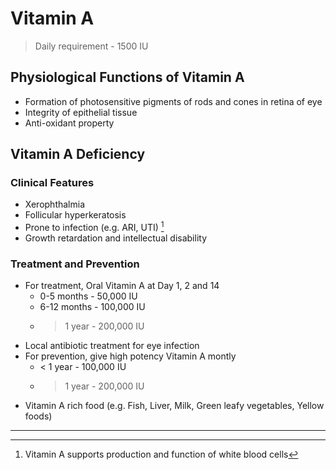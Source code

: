# Vitamin A

> Daily requirement - 1500 IU

## Physiological Functions of Vitamin A

- Formation of photosensitive pigments of rods and cones in retina of eye
- Integrity of epithelial tissue
- Anti-oxidant property

## Vitamin A Deficiency

### Clinical Features

- Xerophthalmia
- Follicular hyperkeratosis
- Prone to infection (e.g. ARI, UTI) [^1]
- Growth retardation and intellectual disability

[^1]: Vitamin A supports production and function of white blood cells

### Treatment and Prevention

- For treatment, Oral Vitamin A at Day 1, 2 and 14
  - 0-5 months - 50,000 IU
  - 6-12 months - 100,000 IU
  - > 1 year - 200,000 IU
- Local antibiotic treatment for eye infection
- For prevention, give high potency Vitamin A montly
  - < 1 year - 100,000 IU
  - > 1 year - 200,000 IU
- Vitamin A rich food (e.g. Fish, Liver, Milk, Green leafy vegetables, Yellow foods)

---
